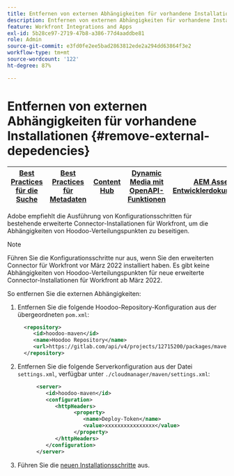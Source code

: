 ```yaml
---
title: Entfernen von externen Abhängigkeiten für vorhandene Installationen
description: Entfernen von externen Abhängigkeiten für vorhandene Installationen
feature: Workfront Integrations and Apps
exl-id: 5b28ce97-2719-47b8-a386-77d4aaddbe81
role: Admin
source-git-commit: e3fd0fe2ee5bad2863812ede2a294dd63864f3e2
workflow-type: tm+mt
source-wordcount: '122'
ht-degree: 87%

---
```


# Entfernen von externen Abhängigkeiten für vorhandene Installationen {#remove-external-depedencies}

| [Best Practices für die Suche](/help/assets/search-best-practices.md) | [Best Practices für Metadaten](/help/assets/metadata-best-practices.md) | [Content Hub](/help/assets/product-overview.md) | [Dynamic Media mit OpenAPI-Funktionen](/help/assets/dynamic-media-open-apis-overview.md) | [AEM Assets-Entwicklerdokumentation](https://developer.adobe.com/experience-cloud/experience-manager-apis/) |
| ------------- | --------------------------- |---------|----|-----|

Adobe empfiehlt die Ausführung von Konfigurationsschritten für bestehende erweiterte Connector-Installationen für Workfront, um die Abhängigkeiten von Hoodoo-Verteilungspunkten zu beseitigen.

>[!NOTE]
>
>Führen Sie die Konfigurationsschritte nur aus, wenn Sie den erweiterten Connector für Workfront vor März 2022 installiert haben. Es gibt keine Abhängigkeiten von Hoodoo-Verteilungspunkten für neue erweiterte Connector-Installationen für Workfront ab März 2022.

So entfernen Sie die externen Abhängigkeiten:

1. Entfernen Sie die folgende Hoodoo-Repository-Konfiguration aus der übergeordneten `pom.xml`:

   ```XML
     <repository>
        <id>hoodoo-maven</id>
        <name>Hoodoo Repository</name>
        <url>https://gitlab.com/api/v4/projects/12715200/packages/maven</url>
     </repository>
   ```

1. Entfernen Sie die folgende Serverkonfiguration aus der Datei `settings.xml`, verfügbar unter `./cloudmanager/maven/settings.xml`:

   ```XML
         <server>
            <id>hoodoo-maven</id>
            <configuration>
               <httpHeaders>
                     <property>
                        <name>Deploy-Token</name>
                        <value>xxxxxxxxxxxxxxxx</value>
                     </property>
               </httpHeaders>
            </configuration>
         </server>
   ```

1. Führen Sie die [neuen Installationsschritte](workfront-connector-install.md) aus.
